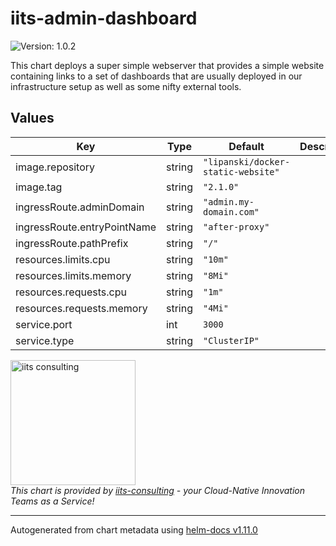# iits-admin-dashboard

![Version: 1.0.2](https://img.shields.io/badge/Version-1.0.2-informational?style=flat-square)

This chart deploys a super simple webserver that provides a simple website containing links to a set
of dashboards that are usually deployed in our infrastructure setup as well as some nifty external
tools.

## Values

| Key | Type | Default | Description |
|-----|------|---------|-------------|
| image.repository | string | `"lipanski/docker-static-website"` |  |
| image.tag | string | `"2.1.0"` |  |
| ingressRoute.adminDomain | string | `"admin.my-domain.com"` |  |
| ingressRoute.entryPointName | string | `"after-proxy"` |  |
| ingressRoute.pathPrefix | string | `"/"` |  |
| resources.limits.cpu | string | `"10m"` |  |
| resources.limits.memory | string | `"8Mi"` |  |
| resources.requests.cpu | string | `"1m"` |  |
| resources.requests.memory | string | `"4Mi"` |  |
| service.port | int | `3000` |  |
| service.type | string | `"ClusterIP"` |  |

<img src="https://iits-consulting.de/wp-content/uploads/2021/08/iits-logo-2021-red-square-xl.png"
alt="iits consulting" id="logo" width="200" height="200">
<br>
*This chart is provided by [iits-consulting](https://iits-consulting.de/) - your Cloud-Native Innovation Teams as a Service!*

----------------------------------------------
Autogenerated from chart metadata using [helm-docs v1.11.0](https://github.com/norwoodj/helm-docs/releases/v1.11.0)
